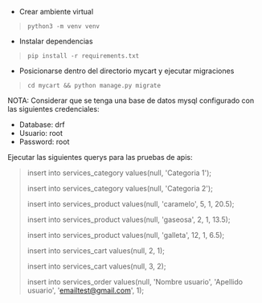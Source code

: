 * Crear ambiente virtual
> `python3 -m venv venv`

* Instalar dependencias
> `pip install -r requirements.txt`

* Posicionarse dentro del directorio mycart y ejecutar migraciones
> `cd mycart && python manage.py migrate`

NOTA: Considerar que se tenga una base de datos mysql configurado con las siguientes credenciales:
- Database: drf
- Usuario: root
- Password: root

Ejecutar las siguientes querys para las pruebas de apis:

> insert into services_category values(null, 'Categoria 1');
>
> insert into services_category values(null, 'Categoria 2');
>
> insert into services_product values(null, 'caramelo', 5, 1, 20.5);
>
> insert into services_product values(null, 'gaseosa', 2, 1, 13.5);
>
> insert into services_product values(null, 'galleta', 12, 1, 6.5);
>
> insert into services_cart values(null, 2, 1);
>
> insert into services_cart values(null, 3, 2);
>
> insert into services_order values(null, 'Nombre usuario', 'Apellido usuario', 'emailtest@gmail.com', 1);
